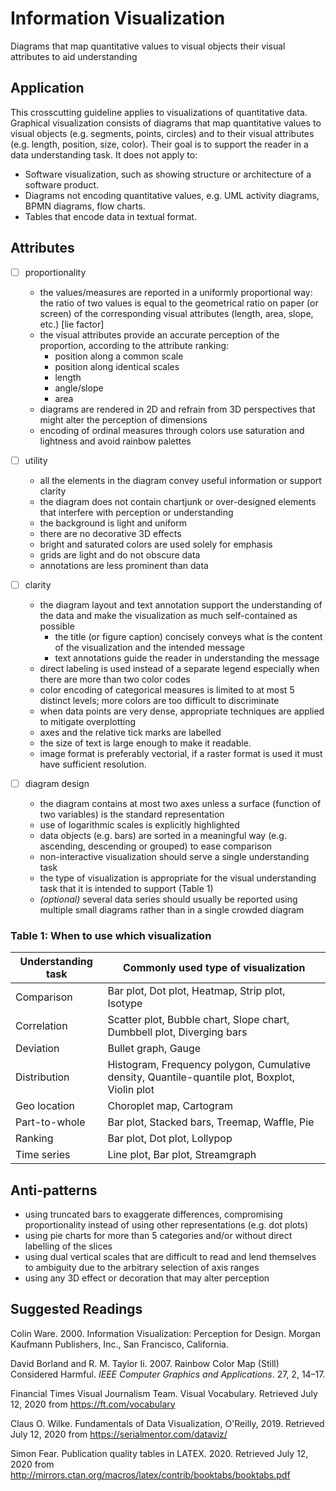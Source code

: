 # Information Visualization 

Diagrams that map quantitative values to visual objects their visual
attributes to aid understanding

## Application 

This crosscutting guideline applies to visualizations of quantitative
data. Graphical visualization consists of diagrams that map quantitative
values to visual objects (e.g. segments, points, circles) and to their
visual attributes (e.g. length, position, size, color). Their goal is to
support the reader in a data understanding task. It does not apply to:

-   Software visualization, such as showing structure or architecture of
    a software product.
-   Diagrams not encoding quantitative values, e.g. UML activity
    diagrams, BPMN diagrams, flow charts.
-   Tables that encode data in textual format.

## Attributes 

- [ ]   proportionality
    -   the values/measures are reported in a uniformly proportional way:
        the ratio of two values is equal to the geometrical ratio on paper (or screen) of the corresponding visual attributes (length, area, slope, etc.) \[lie factor\]
    -   the visual attributes provide an accurate perception of the proportion, according to the attribute ranking:
        -   position along a common scale
        -   position along identical scales
        -   length
        -   angle/slope
        -   area
    -   diagrams are rendered in 2D and refrain from 3D perspectives that might alter the perception of dimensions
    -   encoding of ordinal measures through colors use saturation and lightness and avoid rainbow palettes


- [ ]   utility

    -   all the elements in the diagram convey useful information or support clarity  
    -   the diagram does not contain chartjunk or over-designed elements that interfere with perception or understanding 
    -   the background is light and uniform
    -   there are no decorative 3D effects
    -   bright and saturated colors are used solely for emphasis
    -   grids are light and do not obscure data
    -   annotations are less prominent than data

- [ ]   clarity

    -   the diagram layout and text annotation support the understanding of the data and make the visualization as much self-contained as possible
        -   the title (or figure caption) concisely conveys what is the content of the visualization and the intended message
        -   text annotations guide the reader in understanding the message
    -   direct labeling is used instead of a separate legend especially when there are more than two color codes
    -   color encoding of categorical measures is limited to at most 5 distinct levels; more colors are too difficult to discriminate
    -   when data points are very dense, appropriate techniques are applied to mitigate overplotting
    -   axes and the relative tick marks are labelled
    -   the size of text is large enough to make it readable.
    -   image format is preferably vectorial, if a raster format is used it must have sufficient resolution.

- [ ]   diagram design

    -   the diagram contains at most two axes unless a surface (function of two variables) is the standard representation
    -   use of logarithmic scales is explicitly highlighted
    -   data objects (e.g. bars) are sorted in a meaningful way (e.g. ascending, descending or grouped) to ease comparison
    -   non-interactive visualization should serve a single understanding task
    -   the type of visualization is appropriate for the visual understanding task that it is intended to support (Table 1)
    -   *(optional)* several data series should usually be reported using multiple small diagrams rather than in a single crowded diagram

### Table 1: When to use which visualization

| Understanding task | Commonly used type of visualization                                                            |   
|--------------------|------------------------------------------------------------------------------------------------|
| Comparison         | Bar plot, Dot plot, Heatmap, Strip plot, Isotype                                               |  
| Correlation        | Scatter plot, Bubble chart, Slope chart, Dumbbell plot, Diverging bars                         |   
| Deviation          | Bullet graph, Gauge                                                                            |   
| Distribution       | Histogram, Frequency polygon, Cumulative density, Quantile-quantile plot, Boxplot, Violin plot |   
| Geo location       | Choroplet map, Cartogram                                                                       |   
| Part-to-whole      | Bar plot, Stacked bars, Treemap, Waffle, Pie                                                   |  
| Ranking            | Bar plot, Dot plot, Lollypop                                                                   | 
| Time series        | Line plot, Bar plot, Streamgraph                                                               | 

## Anti-patterns 

-   using truncated bars to exaggerate differences, compromising
    proportionality instead of using other representations (e.g. dot
    plots)
-   using pie charts for more than 5 categories and/or without direct
    labelling of the slices
-   using dual vertical scales that are difficult to read and lend
    themselves to ambiguity due to the arbitrary selection of axis
    ranges
-   using any 3D effect or decoration that may alter perception

## Suggested Readings 

Colin Ware. 2000. Information Visualization: Perception for Design.
Morgan Kaufmann Publishers, Inc., San Francisco, California.

David Borland and R. M. Taylor Ii. 2007. Rainbow Color Map (Still)
Considered Harmful. *IEEE Computer Graphics and Applications*. 27, 2,
14–17.

Financial Times Visual Journalism Team. Visual Vocabulary. Retrieved
July 12, 2020 from <https://ft.com/vocabulary>

Claus O. Wilke. Fundamentals of Data Visualization, O'Reilly, 2019.
Retrieved July 12, 2020 from <https://serialmentor.com/dataviz/>

Simon Fear. Publication quality tables in LATEX. 2020. Retrieved July
12, 2020 from
<http://mirrors.ctan.org/macros/latex/contrib/booktabs/booktabs.pdf>
